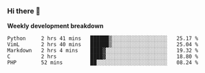 ### Hi there 👋


**Weekly development breakdown**

<!--START_SECTION:waka-->
```text
Python     2 hrs 41 mins   ██████▒░░░░░░░░░░░░░░░░░░   25.17 % 
VimL       2 hrs 40 mins   ██████▒░░░░░░░░░░░░░░░░░░   25.04 % 
Markdown   2 hrs 4 mins    ████▓░░░░░░░░░░░░░░░░░░░░   19.32 % 
C          2 hrs           ████▓░░░░░░░░░░░░░░░░░░░░   18.80 % 
PHP        52 mins         ██░░░░░░░░░░░░░░░░░░░░░░░   08.24 % 
```
<!--END_SECTION:waka-->
